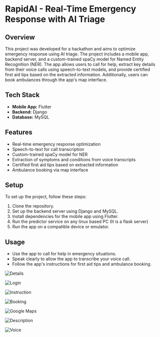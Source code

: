 # RapidAI - Real-Time Emergency Response with AI Triage

## Overview
This project was developed for a hackathon and aims to optimize emergency response using AI triage. The project includes a mobile app, backend server, and a custom-trained spaCy model for Named Entity Recognition (NER). The app allows users to call for help, extract key details from their voice calls using speech-to-text models, and provide certified first aid tips based on the extracted information. Additionally, users can book ambulances through the app's map interface.

## Tech Stack
- **Mobile App:** Flutter
- **Backend:** Django
- **Database:** MySQL

## Features
- Real-time emergency response optimization
- Speech-to-text for call transcription
- Custom-trained spaCy model for NER
- Extraction of symptoms and conditions from voice transcripts
- Certified first aid tips based on extracted information
- Ambulance booking via map interface

## Setup
To set up the project, follow these steps:
1. Clone the repository.
2. Set up the backend server using Django and MySQL.
3. Install dependencies for the mobile app using Flutter.
4. Run the predictor service on any linux based PC (It is a flask server)
5. Run the app on a compatible device or emulator.

## Usage
- Use the app to call for help in emergency situations.
- Speak clearly to allow the app to transcribe your voice call.
- Follow the app's instructions for first aid tips and ambulance booking.


![Details](Images/details.png)

![Login](Images/login.png)

![Instruction](Images/instructions.png)

![Booking](Images/booking.png)

![Google Maps](Images/map.png)

![Description](Images/desc_voice.png)

![Voice](Images/voice.png)
